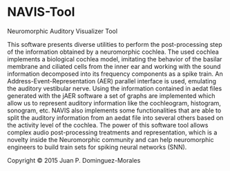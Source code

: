 # NAVIS-Tool
Neuromorphic Auditory Visualizer Tool

This software presents diverse utilities to perform the post-processing step of the information obtained by a neuromorphic cochlea. The used cochlea implements a biological cochlea model, imitating the behavior of the basilar membrane and ciliated cells from the inner ear and working with the sound information decomposed into its frequency components as a spike train. An Address-Event-Representation (AER) parallel interface is used, emulating the auditory vestibular nerve. Using the information contained in aedat files generated with the jAER software a set of graphs are implemented which allow us to represent auditory information like the cochleogram, histogram, sonogram, etc. NAVIS also implements some functionalities that are able to split the auditory information from an aedat file into several others based on the activity level of the cochlea. The power of this software tool allows complex audio post-processing treatments and representation, which is a novelty inside the Neuromorphic community and can help neuromorphic engineers to build train sets for spiking neural networks (SNN).

Copyright © 2015 Juan P. Dominguez-Morales
